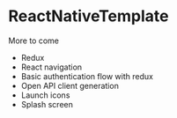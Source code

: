 # ReactNativeTemplate

More to come
- Redux
- React navigation
- Basic authentication flow with redux
- Open API client generation
- Launch icons
- Splash screen
